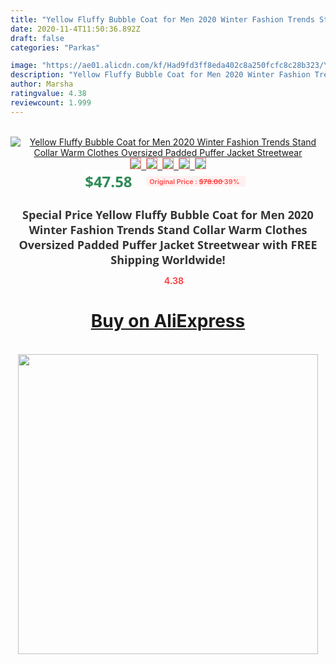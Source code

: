 ```yaml
---
title: "Yellow Fluffy Bubble Coat for Men 2020 Winter Fashion Trends Stand Collar Warm Clothes Oversized Padded Puffer Jacket Streetwear"
date: 2020-11-4T11:50:36.892Z
draft: false
categories: "Parkas"

image: "https://ae01.alicdn.com/kf/Had9fd3ff8eda402c8a250fcfc8c28b323/Yellow-Fluffy-Bubble-Coat-for-Men-2020-Winter-Fashion-Trends-Stand-Collar-Warm-Clothes-Oversized-Padded.jpg"
description: "Yellow Fluffy Bubble Coat for Men 2020 Winter Fashion Trends Stand Collar Warm Clothes Oversized Padded Puffer Jacket Streetwear"
author: Marsha
ratingvalue: 4.38
reviewcount: 1.999
---
```

<br>
<div style="text-align: center;">
<a href="https://s.click.aliexpress.com/e/_9uDsfF" target="_blank" rel="nofollow noopener noreferrer"><img alt="Yellow Fluffy Bubble Coat for Men 2020 Winter Fashion Trends Stand Collar Warm Clothes Oversized Padded Puffer Jacket Streetwear" class="magnifier-image" src="https://ae01.alicdn.com/kf/Had9fd3ff8eda402c8a250fcfc8c28b323/Yellow-Fluffy-Bubble-Coat-for-Men-2020-Winter-Fashion-Trends-Stand-Collar-Warm-Clothes-Oversized-Padded.jpg_640x640.jpg">
<br>
<img style="border:1px solid salmon" src="https://ae01.alicdn.com/kf/Had9fd3ff8eda402c8a250fcfc8c28b323/Yellow-Fluffy-Bubble-Coat-for-Men-2020-Winter-Fashion-Trends-Stand-Collar-Warm-Clothes-Oversized-Padded.jpg_120x120.jpg">&nbsp;&nbsp;<img style="border:1px solid salmon" src="https://ae01.alicdn.com/kf/Hbcc3db2a30f140a795505d6822782837L/Yellow-Fluffy-Bubble-Coat-for-Men-2020-Winter-Fashion-Trends-Stand-Collar-Warm-Clothes-Oversized-Padded.jpg_120x120.jpg">&nbsp;&nbsp;<img style="border:1px solid salmon" src="https://ae01.alicdn.com/kf/Hc578e20ecd8d4e8c85ba2a32eb097e87O/Yellow-Fluffy-Bubble-Coat-for-Men-2020-Winter-Fashion-Trends-Stand-Collar-Warm-Clothes-Oversized-Padded.jpg_120x120.jpg">&nbsp;&nbsp;<img style="border:1px solid salmon" src="https://ae01.alicdn.com/kf/Hbe90db2e79424262a88a09a6edc0353ee/Yellow-Fluffy-Bubble-Coat-for-Men-2020-Winter-Fashion-Trends-Stand-Collar-Warm-Clothes-Oversized-Padded.jpg_120x120.jpg">&nbsp;&nbsp;<img style="border:1px solid salmon" src="https://ae01.alicdn.com/kf/Ha97ddc71ed934317a7001c1c5f981a9af/Yellow-Fluffy-Bubble-Coat-for-Men-2020-Winter-Fashion-Trends-Stand-Collar-Warm-Clothes-Oversized-Padded.jpg_120x120.jpg"></a></div><br0>
<div style="text-align: center;"><span style="background-color: white; border: 0px; box-sizing: border-box; color: seagreen; display: inline-block; font-family: &quot;open sans&quot; , &quot;arial&quot; , &quot;helvetica&quot; , sans-serif , &quot;heiti&quot;; font-size: 24px; font-stretch: inherit; font-weight: 700; line-height: inherit; margin: 0px 10px 0px 0px; padding: 0px; vertical-align: middle;">$47.58 </span>
<span style="background: rgb(255 , 241 , 241); border-radius: 3px; border: 0px; box-sizing: border-box; color: #ff4747; display: inline-block; font-family: inherit; font-size: 12px; font-stretch: inherit; font-style: inherit; font-variant: inherit; font-weight: 600; line-height: inherit; margin: 0px; padding: 2px 5px; transform: scale(0.9); vertical-align: middle;">Original Price : <b style="text-decoration: line-through;">$78.00 </b> 39%&nbsp;&nbsp;</span></div>
<h1 style="color: #333333; display: inline-block; font-family: &quot;open sans&quot; , &quot;arial&quot; , &quot;helvetica&quot; , sans-serif , &quot;heiti&quot;; font-size: 18px; font-stretch: inherit; font-weight: 700; text-align: center;">Special Price Yellow Fluffy Bubble Coat for Men 2020 Winter Fashion Trends Stand Collar Warm Clothes Oversized Padded Puffer Jacket Streetwear with FREE Shipping Worldwide!</h1>
<div style="color: #ff4747; text-align: center;">
<img src="https://4.bp.blogspot.com/-M0ZcTcb-5uY/XleCXlxnR4I/AAAAAAAAAEc/OrjgMkXV1oMQFaCRZj5HQwOCBcu3w1FegCPcBGAYYCw/s1600/star.png" style="height: 15px;">&nbsp;<b>4.38</b></div>
<div class="button_cont" align="center"><a class="buynow_a" href="https://s.click.aliexpress.com/e/_9uDsfF" target="_blank" rel="nofollow noopener noreferrer"><H1>Buy on AliExpress</H1></a></div><br>
<div class="separator" style="clear: both; text-align: center;">
<img src="https://lh3.googleusercontent.com/-pTy5HemUv9M/XlePHvY0dAI/AAAAAAAAAE4/0nX5iRUoIWY8eMW9Dpxeirr157OZliDIgCLcBGAsYHQ/s1600/badge.gif" width="480">
</div>
